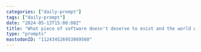 ```yaml
---
categories: ["daily-prompt"]
tags: ["daily-prompt"]
date: "2024-05-13T15:00:00Z"
title: "What piece of software doesn't deserve to exist and the world would be better without?"
type: "prompts"
mastodonID: "112434526953869560"
---
```

